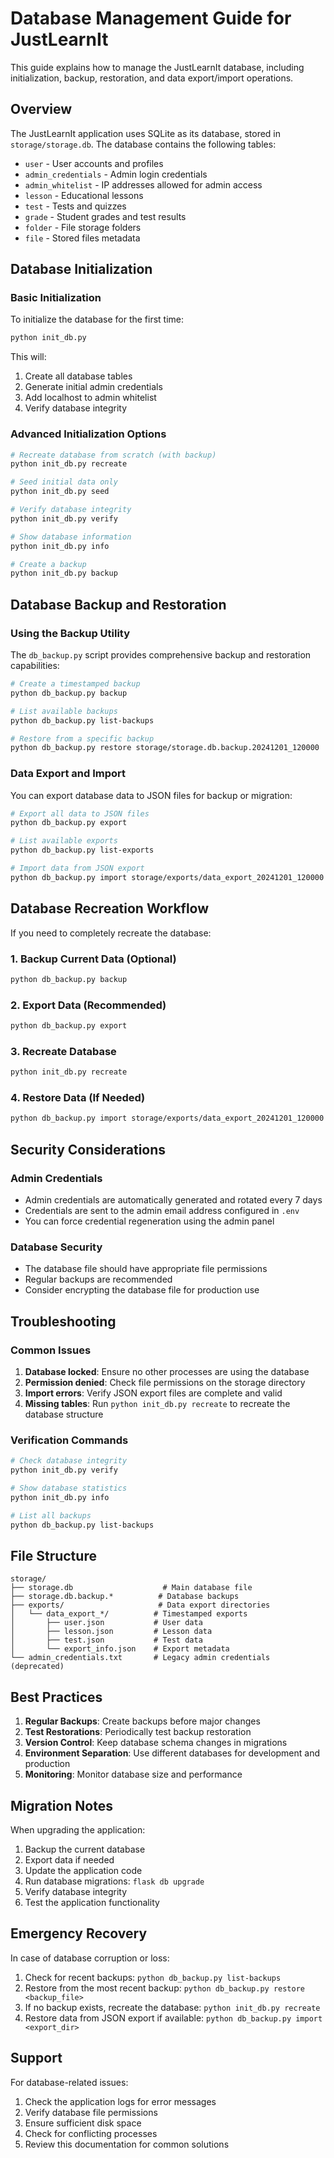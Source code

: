# Database Management Guide for JustLearnIt

This guide explains how to manage the JustLearnIt database, including initialization, backup, restoration, and data export/import operations.

## Overview

The JustLearnIt application uses SQLite as its database, stored in `storage/storage.db`. The database contains the following tables:

- `user` - User accounts and profiles
- `admin_credentials` - Admin login credentials
- `admin_whitelist` - IP addresses allowed for admin access
- `lesson` - Educational lessons
- `test` - Tests and quizzes
- `grade` - Student grades and test results
- `folder` - File storage folders
- `file` - Stored files metadata

## Database Initialization

### Basic Initialization

To initialize the database for the first time:

```bash
python init_db.py
```

This will:
1. Create all database tables
2. Generate initial admin credentials
3. Add localhost to admin whitelist
4. Verify database integrity

### Advanced Initialization Options

```bash
# Recreate database from scratch (with backup)
python init_db.py recreate

# Seed initial data only
python init_db.py seed

# Verify database integrity
python init_db.py verify

# Show database information
python init_db.py info

# Create a backup
python init_db.py backup
```

## Database Backup and Restoration

### Using the Backup Utility

The `db_backup.py` script provides comprehensive backup and restoration capabilities:

```bash
# Create a timestamped backup
python db_backup.py backup

# List available backups
python db_backup.py list-backups

# Restore from a specific backup
python db_backup.py restore storage/storage.db.backup.20241201_120000
```

### Data Export and Import

You can export database data to JSON files for backup or migration:

```bash
# Export all data to JSON files
python db_backup.py export

# List available exports
python db_backup.py list-exports

# Import data from JSON export
python db_backup.py import storage/exports/data_export_20241201_120000
```

## Database Recreation Workflow

If you need to completely recreate the database:

### 1. Backup Current Data (Optional)
```bash
python db_backup.py backup
```

### 2. Export Data (Recommended)
```bash
python db_backup.py export
```

### 3. Recreate Database
```bash
python init_db.py recreate
```

### 4. Restore Data (If Needed)
```bash
python db_backup.py import storage/exports/data_export_20241201_120000
```

## Security Considerations

### Admin Credentials

- Admin credentials are automatically generated and rotated every 7 days
- Credentials are sent to the admin email address configured in `.env`
- You can force credential regeneration using the admin panel

### Database Security

- The database file should have appropriate file permissions
- Regular backups are recommended
- Consider encrypting the database file for production use

## Troubleshooting

### Common Issues

1. **Database locked**: Ensure no other processes are using the database
2. **Permission denied**: Check file permissions on the storage directory
3. **Import errors**: Verify JSON export files are complete and valid
4. **Missing tables**: Run `python init_db.py recreate` to recreate the database structure

### Verification Commands

```bash
# Check database integrity
python init_db.py verify

# Show database statistics
python init_db.py info

# List all backups
python db_backup.py list-backups
```

## File Structure

```
storage/
├── storage.db                    # Main database file
├── storage.db.backup.*          # Database backups
├── exports/                     # Data export directories
│   └── data_export_*/          # Timestamped exports
│       ├── user.json           # User data
│       ├── lesson.json         # Lesson data
│       ├── test.json           # Test data
│       └── export_info.json    # Export metadata
└── admin_credentials.txt       # Legacy admin credentials (deprecated)
```

## Best Practices

1. **Regular Backups**: Create backups before major changes
2. **Test Restorations**: Periodically test backup restoration
3. **Version Control**: Keep database schema changes in migrations
4. **Environment Separation**: Use different databases for development and production
5. **Monitoring**: Monitor database size and performance

## Migration Notes

When upgrading the application:

1. Backup the current database
2. Export data if needed
3. Update the application code
4. Run database migrations: `flask db upgrade`
5. Verify database integrity
6. Test the application functionality

## Emergency Recovery

In case of database corruption or loss:

1. Check for recent backups: `python db_backup.py list-backups`
2. Restore from the most recent backup: `python db_backup.py restore <backup_file>`
3. If no backup exists, recreate the database: `python init_db.py recreate`
4. Restore data from JSON export if available: `python db_backup.py import <export_dir>`

## Support

For database-related issues:

1. Check the application logs for error messages
2. Verify database file permissions
3. Ensure sufficient disk space
4. Check for conflicting processes
5. Review this documentation for common solutions 